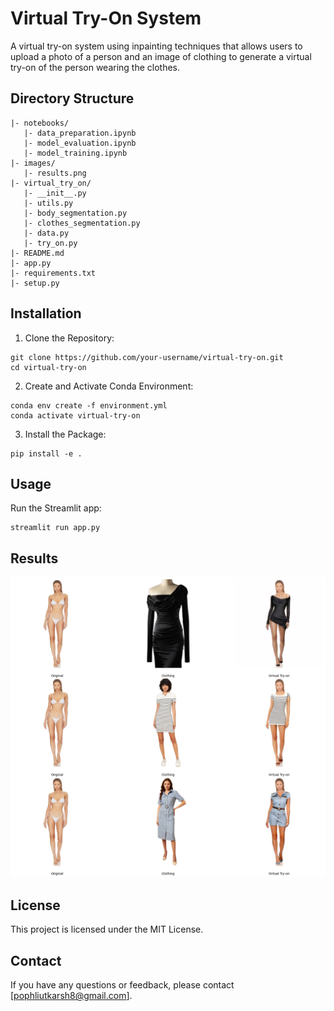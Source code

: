 
# Virtual Try-On System

A virtual try-on system using inpainting techniques that allows users to upload a photo of a person and an image of clothing to generate a virtual try-on of the person wearing the clothes.


## Directory Structure

```
|- notebooks/
   |- data_preparation.ipynb
   |- model_evaluation.ipynb
   |- model_training.ipynb
|- images/
   |- results.png
|- virtual_try_on/
   |- __init__.py
   |- utils.py
   |- body_segmentation.py
   |- clothes_segmentation.py
   |- data.py
   |- try_on.py
|- README.md
|- app.py
|- requirements.txt
|- setup.py
```
## Installation

1. Clone the Repository:
```
git clone https://github.com/your-username/virtual-try-on.git
cd virtual-try-on
```

2. Create and Activate Conda Environment:
```
conda env create -f environment.yml
conda activate virtual-try-on
```
3. Install the Package:
```
pip install -e .
```
## Usage
Run the Streamlit app:
```
streamlit run app.py
```
## Results

![virtual_try_on_outfit_change\images\Results.png](https://github.com/utkarshpophli/virtual-try-on-outfit-change/blob/main/images/Results.png?raw=true)


## License

This project is licensed under the MIT License.

## Contact

If you have any questions or feedback, please contact [pophliutkarsh8@gmail.com].
